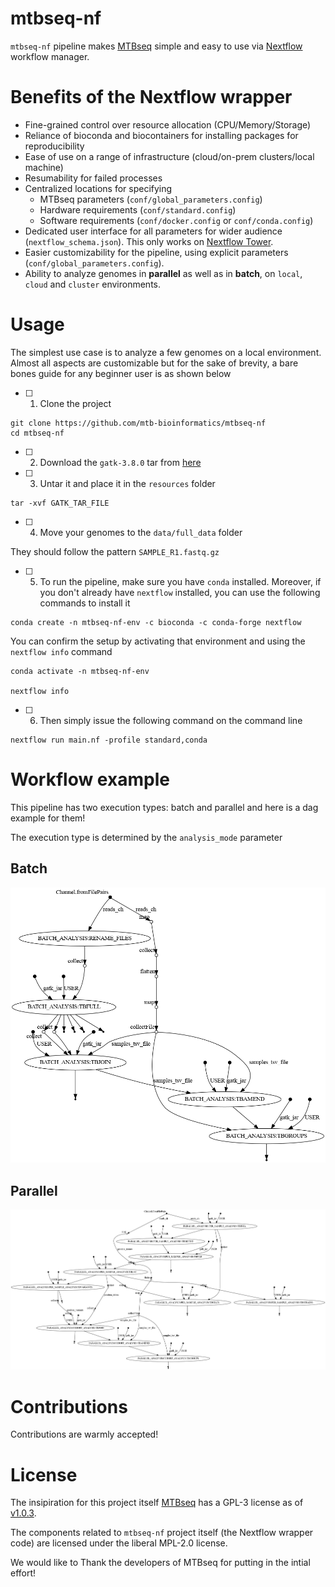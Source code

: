 # mtbseq-nf

`mtbseq-nf` pipeline makes [MTBseq](https://github.com/ngs-fzb/MTBseq_source) simple and easy to use via [Nextflow](https://www.nextflow.io/) workflow manager. 

# Benefits of the Nextflow wrapper

- Fine-grained control over resource allocation (CPU/Memory/Storage)
- Reliance of bioconda and biocontainers for installing packages for reproducibility
- Ease of use on a range of infrastructure (cloud/on-prem clusters/local machine)
- Resumability for failed processes
- Centralized locations for specifying 
    - MTBseq parameters (`conf/global_parameters.config`)
    - Hardware requirements (`conf/standard.config`)
    - Software requirements (`conf/docker.config` or `conf/conda.config`)
- Dedicated user interface for all parameters for wider audience (`nextflow_schema.json`). This only works on [Nextflow Tower](tower.nf/).
- Easier customizability for the pipeline, using explicit parameters (`conf/global_parameters.config`).
- Ability to analyze genomes in **parallel** as well as in **batch**, on `local`, `cloud` and `cluster` environments.

# Usage

The simplest use case is to analyze a few genomes on a local environment. Almost all aspects are customizable but for the sake of brevity, a bare bones guide for any beginner user is as shown below

- [ ] 1. Clone the project 

```shell
git clone https://github.com/mtb-bioinformatics/mtbseq-nf
cd mtbseq-nf
```

- [ ] 2. Download the  `gatk-3.8.0` tar from [here](https://console.cloud.google.com/storage/browser/gatk-software/package-archive/gatk;tab=objects?prefix=&forceOnObjectsSortingFiltering=false)

- [ ] 3. Untar it and place it in the `resources` folder

```
tar -xvf GATK_TAR_FILE
```

- [ ] 4. Move your genomes to the `data/full_data` folder

They should follow the pattern `SAMPLE_R1.fastq.gz`

- [ ] 5. To run the pipeline, make sure you have `conda` installed. Moreover, if you don't already have `nextflow` installed, you can use the following commands to install it 

```shell
conda create -n mtbseq-nf-env -c bioconda -c conda-forge nextflow 
```


You can confirm the setup by activating that environment and using the `nextflow info`  command

```
conda activate -n mtbseq-nf-env

nextflow info 
```

- [ ] 6. Then simply issue the following command on the command line 

```
nextflow run main.nf -profile standard,conda
```



# Workflow example

This pipeline has two execution types: batch and parallel and here is a dag example for them!

The execution type is determined by the `analysis_mode` parameter

## Batch
![batch-workflow](./resources/dag-batch.png)

## Parallel
![parallel-workflow](./resources/dag-parallel.png)


# Contributions

Contributions are warmly accepted!


# License


The insipiration for this project itself [MTBseq](https://github.com/ngs-fzb/MTBseq_source) has a GPL-3 license as of [v1.0.3](https://github.com/ngs-fzb/MTBseq_source/blob/v1.0.3/LICENSE.md).

The components related to `mtbseq-nf` project itself (the Nextflow wrapper code) are licensed under the liberal MPL-2.0 license.

We would like to Thank the developers of MTBseq for putting in the intial effort!

